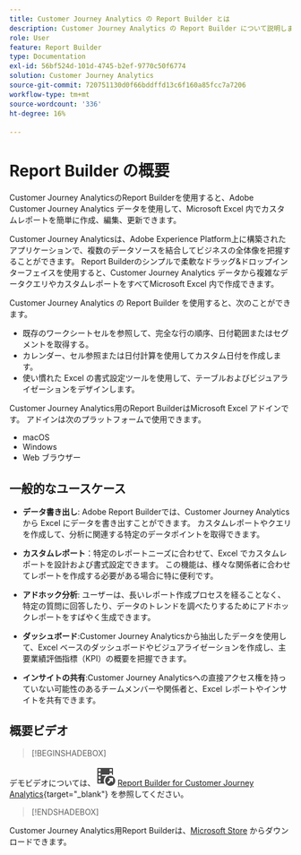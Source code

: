 ```yaml
---
title: Customer Journey Analytics の Report Builder とは
description: Customer Journey Analytics の Report Builder について説明します
role: User
feature: Report Builder
type: Documentation
exl-id: 56bf524d-101d-4745-b2ef-9770c50f6774
solution: Customer Journey Analytics
source-git-commit: 720751130d0f66bddffd13c6f160a85fcc7a7206
workflow-type: tm+mt
source-wordcount: '336'
ht-degree: 16%

---
```


# Report Builder の概要

Customer Journey AnalyticsのReport Builderを使用すると、Adobe Customer Journey Analytics データを使用して、Microsoft Excel 内でカスタムレポートを簡単に作成、編集、更新できます。

Customer Journey Analyticsは、Adobe Experience Platform上に構築されたアプリケーションで、複数のデータソースを結合してビジネスの全体像を把握することができます。 Report Builderのシンプルで柔軟なドラッグ&amp;ドロップインターフェイスを使用すると、Customer Journey Analytics データから複雑なデータクエリやカスタムレポートをすべてMicrosoft Excel 内で作成できます。

Customer Journey Analytics の Report Builder を使用すると、次のことができます。

- 既存のワークシートセルを参照して、完全な行の順序、日付範囲またはセグメントを取得する。
- カレンダー、セル参照または日付計算を使用してカスタム日付を作成します。
- 使い慣れた Excel の書式設定ツールを使用して、テーブルおよびビジュアライゼーションをデザインします。

Customer Journey Analytics用のReport BuilderはMicrosoft Excel アドインです。 アドインは次のプラットフォームで使用できます。

- macOS
- Windows
- Web ブラウザー

## 一般的なユースケース

- **データ書き出し**: Adobe Report Builderでは、Customer Journey Analyticsから Excel にデータを書き出すことができます。 カスタムレポートやクエリを作成して、分析に関連する特定のデータポイントを取得できます。

- **カスタムレポート**：特定のレポートニーズに合わせて、Excel でカスタムレポートを設計および書式設定できます。 この機能は、様々な関係者に合わせてレポートを作成する必要がある場合に特に便利です。

- **アドホック分析**: ユーザーは、長いレポート作成プロセスを経ることなく、特定の質問に回答したり、データのトレンドを調べたりするためにアドホックレポートをすばやく生成できます。

- **ダッシュボード**:Customer Journey Analyticsから抽出したデータを使用して、Excel ベースのダッシュボードやビジュアライゼーションを作成し、主要業績評価指標（KPI）の概要を把握できます。

- **インサイトの共有**:Customer Journey Analyticsへの直接アクセス権を持っていない可能性のあるチームメンバーや関係者と、Excel レポートやインサイトを共有できます。


## 概要ビデオ

>[!BEGINSHADEBOX]

デモビデオについては、![VideoCheckedOut](/help/assets/icons/VideoCheckedOut.svg) [Report Builder for Customer Journey Analytics](https://video.tv.adobe.com/v/3452581?captions=jpn&quality=12&learn=on){target="_blank"} を参照してください。

>[!ENDSHADEBOX]

Customer Journey Analytics用Report Builderは、[Microsoft Store](https://appsource.microsoft.com/ja-jp/product/Office365/WA200003101) からダウンロードできます。

